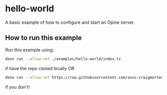 # hello-world

A basic example of how to configure and start an Opine server.

## How to run this example

Run this example using:

```bash
deno run --allow-net ./examples/hello-world/index.ts
```

if have the repo cloned locally _OR_

```bash
deno run --allow-net https://raw.githubusercontent.com/asos-craigmorten/opine/master/examples/hello-world/index.ts
```

if you don't!
